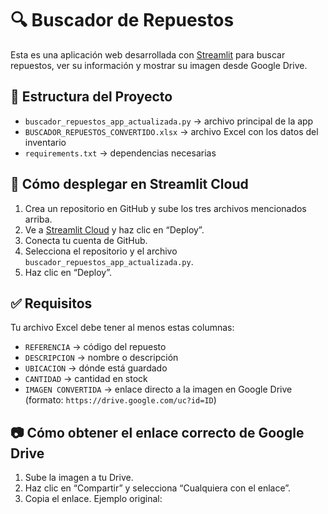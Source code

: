 # 🔍 Buscador de Repuestos

Esta es una aplicación web desarrollada con [Streamlit](https://streamlit.io) para buscar repuestos, ver su información y mostrar su imagen desde Google Drive.

## 📁 Estructura del Proyecto

- `buscador_repuestos_app_actualizada.py` → archivo principal de la app
- `BUSCADOR_REPUESTOS_CONVERTIDO.xlsx` → archivo Excel con los datos del inventario
- `requirements.txt` → dependencias necesarias

## 🚀 Cómo desplegar en Streamlit Cloud

1. Crea un repositorio en GitHub y sube los tres archivos mencionados arriba.
2. Ve a [Streamlit Cloud](https://streamlit.io/cloud) y haz clic en “Deploy”.
3. Conecta tu cuenta de GitHub.
4. Selecciona el repositorio y el archivo `buscador_repuestos_app_actualizada.py`.
5. Haz clic en “Deploy”.

## ✅ Requisitos

Tu archivo Excel debe tener al menos estas columnas:

- `REFERENCIA` → código del repuesto
- `DESCRIPCION` → nombre o descripción
- `UBICACION` → dónde está guardado
- `CANTIDAD` → cantidad en stock
- `IMAGEN CONVERTIDA` → enlace directo a la imagen en Google Drive (formato: `https://drive.google.com/uc?id=ID`)

## 📷 Cómo obtener el enlace correcto de Google Drive

1. Sube la imagen a tu Drive.
2. Haz clic en “Compartir” y selecciona “Cualquiera con el enlace”.
3. Copia el enlace. Ejemplo original:
